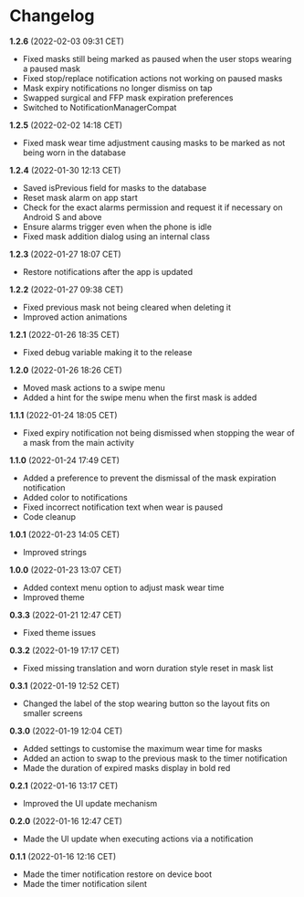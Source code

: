 # Changelog

**1.2.6** (2022-02-03 09:31 CET)

* Fixed masks still being marked as paused when the user stops wearing a paused mask
* Fixed stop/replace notification actions not working on paused masks
* Mask expiry notifications no longer dismiss on tap
* Swapped surgical and FFP mask expiration preferences
* Switched to NotificationManagerCompat

**1.2.5** (2022-02-02 14:18 CET)

* Fixed mask wear time adjustment causing masks to be marked as not being worn in the database

**1.2.4** (2022-01-30 12:13 CET)

* Saved isPrevious field for masks to the database
* Reset mask alarm on app start
* Check for the exact alarms permission and request it if necessary on Android S and above
* Ensure alarms trigger even when the phone is idle
* Fixed mask addition dialog using an internal class

**1.2.3** (2022-01-27 18:07 CET)

* Restore notifications after the app is updated

**1.2.2** (2022-01-27 09:38 CET)

* Fixed previous mask not being cleared when deleting it
* Improved action animations

**1.2.1** (2022-01-26 18:35 CET)

* Fixed debug variable making it to the release

**1.2.0** (2022-01-26 18:26 CET)

* Moved mask actions to a swipe menu
* Added a hint for the swipe menu when the first mask is added

**1.1.1** (2022-01-24 18:05 CET)

* Fixed expiry notification not being dismissed when stopping the wear of a mask from the main activity

**1.1.0** (2022-01-24 17:49 CET)

* Added a preference to prevent the dismissal of the mask expiration notification
* Added color to notifications
* Fixed incorrect notification text when wear is paused
* Code cleanup

**1.0.1** (2022-01-23 14:05 CET)

* Improved strings

**1.0.0** (2022-01-23 13:07 CET)

* Added context menu option to adjust mask wear time
* Improved theme

**0.3.3** (2022-01-21 12:47 CET)

* Fixed theme issues

**0.3.2** (2022-01-19 17:17 CET)

* Fixed missing translation and worn duration style reset in mask list

**0.3.1** (2022-01-19 12:52 CET)

* Changed the label of the stop wearing button so the layout fits on smaller screens

**0.3.0** (2022-01-19 12:04 CET)

* Added settings to customise the maximum wear time for masks
* Added an action to swap to the previous mask to the timer notification
* Made the duration of expired masks display in bold red

**0.2.1** (2022-01-16 13:17 CET)

* Improved the UI update mechanism

**0.2.0** (2022-01-16 12:47 CET)

* Made the UI update when executing actions via a notification

**0.1.1** (2022-01-16 12:16 CET)

* Made the timer notification restore on device boot
* Made the timer notification silent


